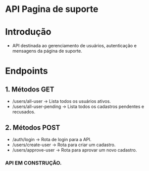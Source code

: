 # API Pagina de suporte

# Introdução 
- API destinada ao gerenciamento de usuários, autenticação e mensagens da página de suporte.

# Endpoints

## 1. Métodos GET
- /users/all-user -> Lista todos os usuários ativos.
- /users/all-user-pending -> Lista todos os cadastros pendentes e recusados.

## 2. Métodos POST
- /auth/login -> Rota de login para a API.
- /users/create-user -> Rota para criar um cadastro.
- /users/approve-user -> Rota para aprovar um novo cadastro.

### API EM CONSTRUÇÃO.
